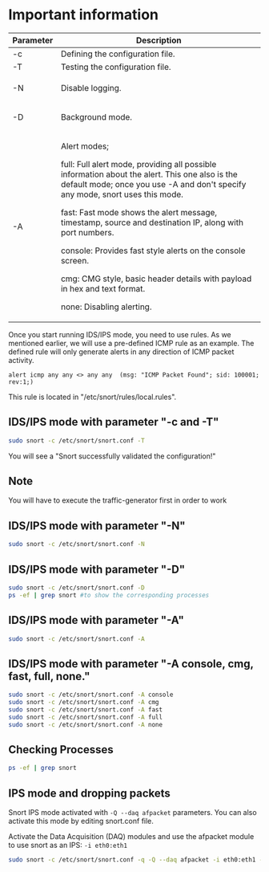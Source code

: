# Important information

| Parameter | Description                                                                                                                                                                                                                                                                                                                                                                                                                                                                                                   |
| --------- | ------------------------------------------------------------------------------------------------------------------------------------------------------------------------------------------------------------------------------------------------------------------------------------------------------------------------------------------------------------------------------------------------------------------------------------------------------------------------------------------------------------- |
| -c        | Defining the configuration file.                                                                                                                                                                                                                                                                                                                                                                                                                                                                              |
| -T        | Testing the configuration file.                                                                                                                                                                                                                                                                                                                                                                                                                                                                               |
| -N        | <p>Disable logging.<br></p>                                                                                                                                                                                                                                                                                                                                                                                                                                                                                   |
| -D        | <p>Background mode.<br></p>                                                                                                                                                                                                                                                                                                                                                                                                                                                                                   |
| -A        | <p>Alert modes;<br></p><p>full: Full alert mode, providing all possible information about the alert. This one also is the default mode; once you use -A and don't specify any mode, snort uses this mode.</p><p>fast:  Fast mode shows the alert message, timestamp, source and destination IP, along with port numbers.</p><p>console: Provides fast style alerts on the console screen.</p><p>cmg: CMG style, basic header details with payload in hex and text format.</p><p>none: Disabling alerting.</p> |

Once you start running IDS/IPS mode, you need to use rules. As we mentioned earlier, we will use a pre-defined ICMP rule as an example. The defined rule will only generate alerts in any direction of ICMP packet activity.

`alert icmp any any <> any any  (msg: "ICMP Packet Found"; sid: 100001; rev:1;)`

This rule is located in "/etc/snort/rules/local.rules".

## IDS/IPS mode with parameter "-c and -T"

```bash
sudo snort -c /etc/snort/snort.conf -T
```

You will see a "Snort successfully validated the configuration!"



## Note

You will have to execute the traffic-generator first in order to work

## IDS/IPS mode with parameter "-N"

```bash
sudo snort -c /etc/snort/snort.conf -N
```

## IDS/IPS mode with parameter "-D"

```bash
sudo snort -c /etc/snort/snort.conf -D
ps -ef | grep snort #to show the corresponding processes
```

## IDS/IPS mode with parameter "-A"

```bash
sudo snort -c /etc/snort/snort.conf -A
```

## IDS/IPS mode with parameter "-A console, cmg, fast, full, none."

```bash
sudo snort -c /etc/snort/snort.conf -A console
sudo snort -c /etc/snort/snort.conf -A cmg
sudo snort -c /etc/snort/snort.conf -A fast
sudo snort -c /etc/snort/snort.conf -A full
sudo snort -c /etc/snort/snort.conf -A none
```

## Checking Processes

```bash
ps -ef | grep snort
```

## IPS mode and dropping packets

Snort IPS mode activated with `-Q --daq afpacket` parameters. You can also activate this mode by editing snort.conf file.

Activate the Data Acquisition (DAQ) modules and use the afpacket module to use snort as an IPS: `-i eth0:eth1`

```bash
sudo snort -c /etc/snort/snort.conf -q -Q --daq afpacket -i eth0:eth1 -A console
```
